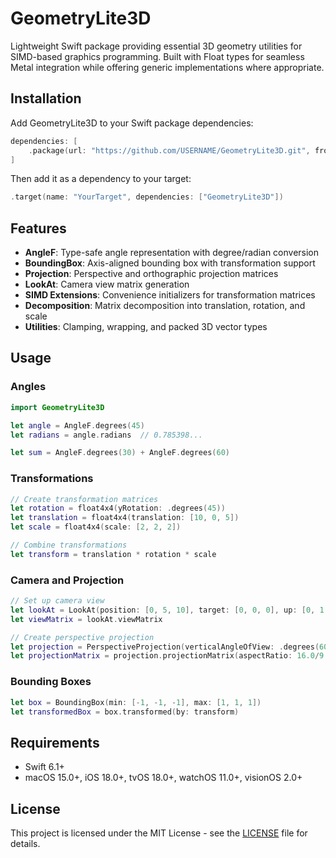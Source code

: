 # GeometryLite3D

Lightweight Swift package providing essential 3D geometry utilities for SIMD-based graphics programming. Built with Float types for seamless Metal integration while offering generic implementations where appropriate.

## Installation

Add GeometryLite3D to your Swift package dependencies:

```swift
dependencies: [
    .package(url: "https://github.com/USERNAME/GeometryLite3D.git", from: "1.0.0")
]
```

Then add it as a dependency to your target:

```swift
.target(name: "YourTarget", dependencies: ["GeometryLite3D"])
```

## Features

- **AngleF**: Type-safe angle representation with degree/radian conversion
- **BoundingBox**: Axis-aligned bounding box with transformation support
- **Projection**: Perspective and orthographic projection matrices
- **LookAt**: Camera view matrix generation
- **SIMD Extensions**: Convenience initializers for transformation matrices
- **Decomposition**: Matrix decomposition into translation, rotation, and scale
- **Utilities**: Clamping, wrapping, and packed 3D vector types

## Usage

### Angles

```swift
import GeometryLite3D

let angle = AngleF.degrees(45)
let radians = angle.radians  // 0.785398...

let sum = AngleF.degrees(30) + AngleF.degrees(60)
```

### Transformations

```swift
// Create transformation matrices
let rotation = float4x4(yRotation: .degrees(45))
let translation = float4x4(translation: [10, 0, 5])
let scale = float4x4(scale: [2, 2, 2])

// Combine transformations
let transform = translation * rotation * scale
```

### Camera and Projection

```swift
// Set up camera view
let lookAt = LookAt(position: [0, 5, 10], target: [0, 0, 0], up: [0, 1, 0])
let viewMatrix = lookAt.viewMatrix

// Create perspective projection
let projection = PerspectiveProjection(verticalAngleOfView: .degrees(60), zClip: 0.1...1000)
let projectionMatrix = projection.projectionMatrix(aspectRatio: 16.0/9.0)
```

### Bounding Boxes

```swift
let box = BoundingBox(min: [-1, -1, -1], max: [1, 1, 1])
let transformedBox = box.transformed(by: transform)
```

## Requirements

- Swift 6.1+
- macOS 15.0+, iOS 18.0+, tvOS 18.0+, watchOS 11.0+, visionOS 2.0+

## License

This project is licensed under the MIT License - see the [LICENSE](LICENSE) file for details.
